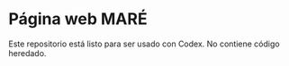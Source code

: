 # Página web MARÉ

Este repositorio está listo para ser usado con Codex. No contiene código heredado.